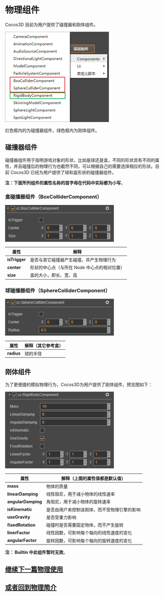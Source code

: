 # 物理组件

Cocos3D 目前为用户提供了碰撞器和刚体组件。  

![物理组件](img/PhysicComponent.png)

红色框内的为碰撞器组件，绿色框内为刚体组件。

## 碰撞器组件

碰撞器组件用于指明游戏对象的形状，比如是球还是盒，不同的形状具有不同的属性，并且碰撞后的物理行为也截然不同，可以根据自己的需要选择相应的形状。目前 Cocos3D 已经为用户提供了球和盒形状的碰撞器组件。

**注：下面所列组件的属性名称的首字母在代码中实际都为小写**。

### 盒碰撞器组件（BoxColliderComponent）

![盒碰撞器组件](img/BoxColliderComponent.png)  

  属性 | 解释
  ---|---
  **isTrigger** | 是否与其它碰撞器产生碰撞，并产生物理行为
  **center**  |  形状的中心点（与所在 Node 中心点的相对位置）
  **size**  |  盒的大小，即长、宽、高

### 球碰撞器组件（SphereColliderComponent）

![球碰撞器组件](img/SphereColliderComponent.png)

属性 | 解释（其它参考盒）
---|---
**radius** | 球的半径

## 刚体组件

为了更便捷的模拟物理行为，Cocos3D为用户提供了刚体组件，预览图如下：  

![刚体组件](img/RigidBodyComponent.png)

属性 | 解释（上图的属性值都是默认值）
---|---
**mass** |  物体的质量
**linearDamping** |  线性阻尼，用于减小物体的线性速率
**angularDamping** |  角阻尼，用于减小物体的旋转速率
**isKinematic** |   是否由用户来控制该刚体，而不受物理引擎的影响
**useGravity** |  是否受重力影响
**fixedRotation** |  碰撞时是否需要固定物体，而不产生旋转
**linerFactor** | 线性因数，可影响每个轴向的线性速度的变化
**angularFactor** | 旋转因数，可影响每个轴向的旋转速度的变化

**注： Builtin 中此组件暂时无效**。

## [**继续下一篇**物理使用](physics-use.md)

## [**或者回到**物理简介](physics.md)
